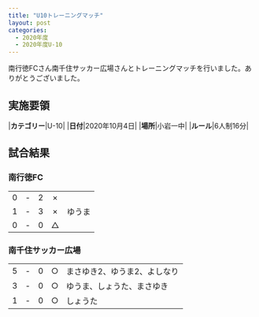 ```yaml
---
title: "U10トレーニングマッチ"
layout: post
categories:
  - 2020年度
  - 2020年度U-10
---
```


南行徳FCさん南千住サッカー広場さんとトレーニングマッチを行いました。ありがとうございました。


## 実施要領

|**カテゴリー**|U-10|
|**日付**|2020年10月4日|
|**場所**|小岩一中|
|**ルール**|6人制16分|

## 試合結果

### 南行徳FC

|    |   |    |         |    |
|:--:|:-:|:--:|:--:|:--------|
|    0| - |   2|×||
|    1| - |   3|×|ゆうま|
|    0| - |   0|△||

### 南千住サッカー広場

|    |   |    |         |    |
|:--:|:-:|:--:|:--:|:--------|
|    5| - |   0|○|まさゆき2、ゆうま2、よしなり|
|    3| - |   0|○|ゆうま、しょうた、まさゆき|
|    1| - |   0|○|しょうた|

